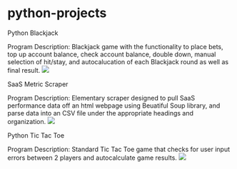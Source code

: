 # python-projects
Python Blackjack

Program Description: 
Blackjack game with the functionality to place bets, top up account balance, check account balance, double down, manual selection of hit/stay, and autocalucation of each Blackjack round as well as final result. 
<image src="https://user-images.githubusercontent.com/23296604/28448646-8a08ef48-6da7-11e7-8ed6-b944dff81a44.png">

SaaS Metric Scraper

Program Description:
Elementary scraper designed to pull SaaS performance data off an html webpage using Beuatiful Soup library, and parse data into an CSV file under the appropriate headings and organization. 
<image src="https://user-images.githubusercontent.com/23296604/28448704-27cffdde-6da8-11e7-9e90-b2399cd5ab5f.png">

Python Tic Tac Toe

Program Description:
Standard Tic Tac Toe game that checks for user input errors between 2 players and autocalculate game results. 
<image src="https://user-images.githubusercontent.com/23296604/28448852-5094b592-6da9-11e7-87eb-35d9ba6d24af.png">
